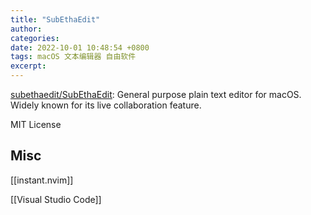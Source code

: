```yaml
---
title: "SubEthaEdit"
author: 
categories: 
date: 2022-10-01 10:48:54 +0800
tags: macOS 文本编辑器 自由软件
excerpt: 
---
```




[subethaedit/SubEthaEdit](https://github.com/subethaedit/SubEthaEdit): General purpose plain text editor for macOS. Widely known for its live collaboration feature.


MIT License




## Misc

[[instant.nvim]]

[[Visual Studio Code]]


